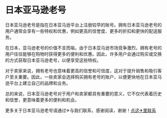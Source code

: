 # 日本亚马逊老号

日本亚马逊老号是指在日本亚马逊平台上注册较早的账号。拥有日本亚马逊老号的用户通常会享有一些特权和优惠，例如更高的信誉度、更多的折扣和更快的配送服务。

在日本，亚马逊老号的价值不言而喻。由于日本亚马逊市场竞争激烈，拥有老号的用户往往能够在购物时获得更多的便利和优惠。因此，许多用户会通过购买或交换的方式获取日本亚马逊老号，以便享受这些特权。

对于卖家来说，拥有老号也意味着更高的信誉和可信度，这对于提升销售和吸引客户至关重要。因此，一些卖家会选择购买拥有老号的账户，以便更快地在日本亚马逊平台上建立自己的品牌和业务。

总的来说，日本亚马逊老号对于用户和卖家都具有重要的意义，它不仅代表着历史和信誉，更意味着更多的便利和机会。

更多关于日本亚马逊老号请通过✈与我们联系，感谢阅读，谢谢！[点这✈里联系](https://acc.k02.cc)